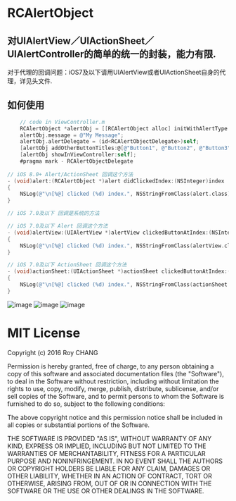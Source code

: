 # RCAlertObject
## 对UIAlertView／UIActionSheet／UIAlertController的简单的统一的封装，能力有限.

对于代理的回调问题：iOS7及以下请用UIAlertView或者UIActionSheet自身的代理，详见头文件.

## 如何使用

```Objective-C
    // code in ViewController.m
    RCAlertObject *alertObj = [[RCAlertObject alloc] initWithAlertType:RCAlertTypeAlert title:@"Unity Alert" cancelButtonTitle:@"Cancel" destructiveButtonTitle:@"Destructive"];
    alertObj.message = @"My Message";
    alertObj.alertDelegate = (id<RCAlertObjectDelegate>)self;
    [alertObj addOtherButtonTitles:@[@"Button1", @"Button2", @"Button3"]];
    [alertObj showInViewController:self];
    #pragma mark - RCAlertObjectDelegate
    
// iOS 8.0+ Alert/ActionSheet 回调这个方法
- (void)alert:(RCAlertObject *)alert didClickedIndex:(NSInteger)index
{
    NSLog(@"\n[%@] clicked (%d) index.", NSStringFromClass(alert.class), (int)index);
}

// iOS 7.0及以下 回调是系统的方法

// iOS 7.0及以下 Alert 回调这个方法
- (void)alertView:(UIAlertView *)alertView clickedButtonAtIndex:(NSInteger)buttonIndex
{
    NSLog(@"\n[%@] clicked (%d) index.", NSStringFromClass(alertView.class), (int)buttonIndex);
}

// iOS 7.0及以下 ActionSheet 回调这个方法
- (void)actionSheet:(UIActionSheet *)actionSheet clickedButtonAtIndex:(NSInteger)buttonIndex
{
    NSLog(@"\n[%@] clicked (%d) index.", NSStringFromClass(actionSheet.class), (int)buttonIndex);
}
```

![image](https://github.com/Hymn-RoyCHANG/RCAlertObject/raw/master/Images/rcalert_1.png)
![image](https://github.com/Hymn-RoyCHANG/RCAlertObject/raw/master/Images/rcalert_2.png)
![image](https://github.com/Hymn-RoyCHANG/RCAlertObject/raw/master/Images/rcalert_3.png)

# MIT License

Copyright (c) 2016 Roy CHANG

Permission is hereby granted, free of charge, to any person obtaining a copy
of this software and associated documentation files (the "Software"), to deal
in the Software without restriction, including without limitation the rights
to use, copy, modify, merge, publish, distribute, sublicense, and/or sell
copies of the Software, and to permit persons to whom the Software is
furnished to do so, subject to the following conditions:

The above copyright notice and this permission notice shall be included in all
copies or substantial portions of the Software.

THE SOFTWARE IS PROVIDED "AS IS", WITHOUT WARRANTY OF ANY KIND, EXPRESS OR
IMPLIED, INCLUDING BUT NOT LIMITED TO THE WARRANTIES OF MERCHANTABILITY,
FITNESS FOR A PARTICULAR PURPOSE AND NONINFRINGEMENT. IN NO EVENT SHALL THE
AUTHORS OR COPYRIGHT HOLDERS BE LIABLE FOR ANY CLAIM, DAMAGES OR OTHER
LIABILITY, WHETHER IN AN ACTION OF CONTRACT, TORT OR OTHERWISE, ARISING FROM,
OUT OF OR IN CONNECTION WITH THE SOFTWARE OR THE USE OR OTHER DEALINGS IN THE
SOFTWARE.
